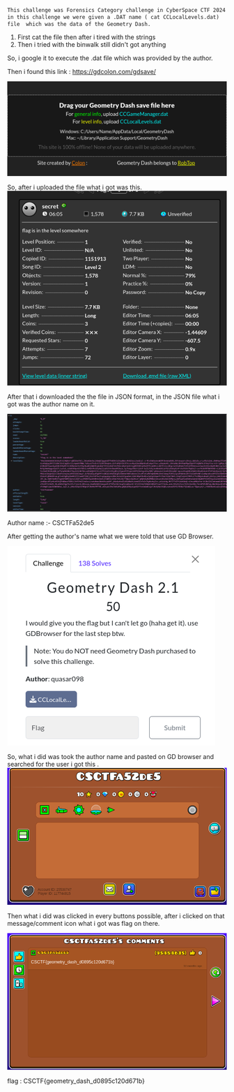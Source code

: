     This challenge was Forensics Category challenge in CyberSpace CTF 2024 in this challenge we were given a .DAT name ( cat CCLocalLevels.dat) file  which was the data of the Geometry Dash.

1. First cat the file then after i tired with the strings
2. Then i tried with the binwalk still didn't got anything

So, i google it to execute the .dat file which was provided by the author.

Then i found this link : https://gdcolon.com/gdsave/

![](gd1.png)

So, after i uploaded the file what i got was this.
![](gd2.png)

After that i downloaded the the file in JSON format, in the JSON file what i got was the author name on it.

![](gd3.png)

Author name :- CSCTFa52de5

After getting the author's name what we were told that use GD Browser.

![](gd4.png)

So, what i did was took the author name and pasted on GD browser and searched for the user i got this .
![](gd5.png)

Then what i did was clicked in every buttons possible, after i clicked on that message/comment icon what i got was flag on there.

![](gd6.png)

flag : CSCTF{geometry_dash_d0895c120d671b}
